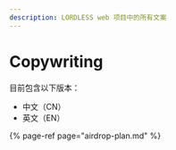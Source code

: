 ```yaml
---
description: LORDLESS web 项目中的所有文案
---
```


# Copywriting

目前包含以下版本：

* 中文（CN）
* 英文（EN）

{% page-ref page="airdrop-plan.md" %}



